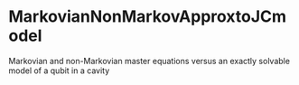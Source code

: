 # MarkovianNonMarkovApproxtoJCmodel
 Markovian and non-Markovian master equations versus an exactly solvable model of a qubit in a cavity
